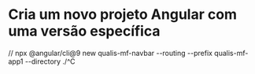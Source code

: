 
# Cria um novo projeto Angular com uma versão específica
// npx @angular/cli@9 new qualis-mf-navbar --routing --prefix qualis-mf-app1 --directory ./^C